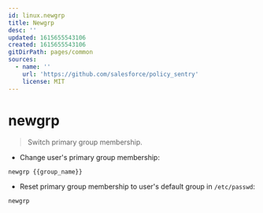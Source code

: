 ```yaml
---
id: linux.newgrp
title: Newgrp
desc: ''
updated: 1615655543106
created: 1615655543106
gitDirPath: pages/common
sources:
  - name: ''
    url: 'https://github.com/salesforce/policy_sentry'
    license: MIT
---
```

# newgrp

> Switch primary group membership.

- Change user's primary group membership:

`newgrp {{group_name}}`

- Reset primary group membership to user's default group in `/etc/passwd`:

`newgrp`

